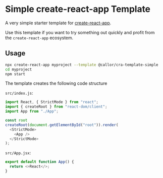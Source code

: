 # Simple create-react-app Template

A very simple starter template for [create-react-app](https://create-react-app.dev).

Use this template if you want to try something out quickly and profit from the `create-react-app` ecosystem.

## Usage

```sh
npx create-react-app myproject --template @callor/cra-template-simple
cd myproject
npm start
```

The template creates the following code structure

`src/index.js`:

```js
import React, { StrictMode } from "react";
import { createRoot } from "react-dom/client";
import App from "./App";

const root
createRoot(document.getElementById("root")).render(
  <StrictMode>
    <App />
  </StrictMode>
);
```

`src/App.jsx`:

```js
export default function App() {
  return <>React</>;
}
```
